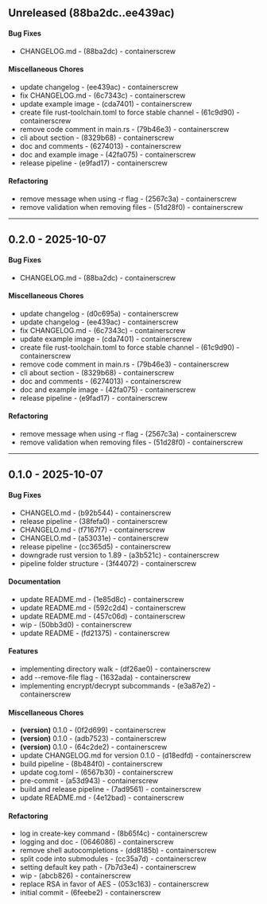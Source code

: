 ## Unreleased (88ba2dc..ee439ac)
#### Bug Fixes
- CHANGELOG.md - (88ba2dc) - containerscrew
#### Miscellaneous Chores
- update changelog - (ee439ac) - containerscrew
- fix CHANGELOG.md - (6c7343c) - containerscrew
- update example image - (cda7401) - containerscrew
- create file rust-toolchain.toml to force stable channel - (61c9d90) - containerscrew
- remove code comment in main.rs - (79b46e3) - containerscrew
- cli about section - (8329b68) - containerscrew
- doc and comments - (6274013) - containerscrew
- doc and example image - (42fa075) - containerscrew
- release pipeline - (e9fad17) - containerscrew
#### Refactoring
- remove message when using -r flag - (2567c3a) - containerscrew
- remove validation when removing files - (51d28f0) - containerscrew

- - -
## 0.2.0 - 2025-10-07
#### Bug Fixes
- CHANGELOG.md - (88ba2dc) - containerscrew
#### Miscellaneous Chores
- update changelog - (d0c695a) - containerscrew
- update changelog - (ee439ac) - containerscrew
- fix CHANGELOG.md - (6c7343c) - containerscrew
- update example image - (cda7401) - containerscrew
- create file rust-toolchain.toml to force stable channel - (61c9d90) - containerscrew
- remove code comment in main.rs - (79b46e3) - containerscrew
- cli about section - (8329b68) - containerscrew
- doc and comments - (6274013) - containerscrew
- doc and example image - (42fa075) - containerscrew
- release pipeline - (e9fad17) - containerscrew
#### Refactoring
- remove message when using -r flag - (2567c3a) - containerscrew
- remove validation when removing files - (51d28f0) - containerscrew

- - -


## 0.1.0 - 2025-10-07
#### Bug Fixes
- CHANGELO.md - (b92b544) - containerscrew
- release pipeline - (38fefa0) - containerscrew
- CHANGELO.md - (f7167f7) - containerscrew
- CHANGELO.md - (a53031e) - containerscrew
- release pipeline - (cc365d5) - containerscrew
- downgrade rust version to 1.89 - (a3b521c) - containerscrew
- pipeline folder structure - (3f44072) - containerscrew
#### Documentation
- update README.md - (1e85d8c) - containerscrew
- update README.md - (592c2d4) - containerscrew
- update README.md - (457c06d) - containerscrew
- wip - (50bb3d0) - containerscrew
- update README - (fd21375) - containerscrew
#### Features
- implementing directory walk - (df26ae0) - containerscrew
- add --remove-file flag - (1632ada) - containerscrew
- implementing encrypt/decrypt subcommands - (e3a87e2) - containerscrew
#### Miscellaneous Chores
- **(version)** 0.1.0 - (0f2d699) - containerscrew
- **(version)** 0.1.0 - (adb7523) - containerscrew
- **(version)** 0.1.0 - (64c2de2) - containerscrew
- update CHANGELOG.md for version 0.1.0 - (d18edfd) - containerscrew
- build pipeline - (8b484f0) - containerscrew
- update cog.toml - (6567b30) - containerscrew
- pre-commit - (a53d943) - containerscrew
- build and release pipeline - (7ad9561) - containerscrew
- update README.md - (4e12bad) - containerscrew
#### Refactoring
- log in create-key command - (8b65f4c) - containerscrew
- logging and doc - (0646086) - containerscrew
- remove shell autocompletions - (dd8185b) - containerscrew
- split code into submodules - (cc35a7d) - containerscrew
- setting default key path - (7b7d3e4) - containerscrew
- wip - (abcb826) - containerscrew
- replace RSA in favor of AES - (053c163) - containerscrew
- initial commit - (6feebe2) - containerscrew


